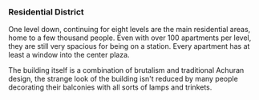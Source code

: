 ### Residential District ###

One level down, continuing for eight levels are the main residential areas, home to a few thousand people. Even with over 100 apartments per level, they are still very spacious for being on a station. Every apartment has at least a window into the center plaza.

The building itself is a combination of brutalism and traditional Achuran design, the strange look of the building isn't reduced by many people decorating their balconies with all sorts of lamps and trinkets.
